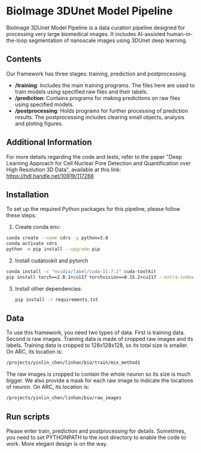 # BioImage 3DUnet Model Pipeline

BioImage 3DUnet Model Pipeline is a data curation pipeline designed for processing very large biomedical images. It includes AI-assisted human-in-the-loop segmentation of nanoscale images using 3DUnet deep learning.

## Contents
Our framework has three stages: training, prediction and postprocessing.

- **/training**: Includes the main training programs. The files here are used to train models using specified raw files and their labels.
- **/prediction**: Contains programs for making predictions on raw files using specified models. 
- **/postprocessing**: Holds programs for further processing of prediction results. The postprocessing includes clearing small objects, analysis and ploting figures.

## Additional Information
For more details regarding the code and tests, refer to the paper "Deep Learning Approach for Cell Nuclear Pore Detection and Quantification over High Resolution 3D Data", available at this link: https://hdl.handle.net/10919/117266

## Installation

To set up the required Python packages for this pipeline, please follow these steps:

1. Create conda env:
```bash
conda create --name cdrs -y python=3.8
conda activate cdrs
python -m pip install --upgrade pip
```

2. Install cudatookit and pytorch
```bash
conda install -c "nvidia/label/cuda-11.7.1" cuda-toolkit
pip install torch==2.0.1+cu117 torchvision==0.15.2+cu117 --extra-index-url https://download.pytorch.org/whl/cu117
```

3. Install other dependencies:

   ```bash
   pip install -r requirements.txt
   ```
## Data

To use this framework, you need two types of data. First is training data. Second is raw images. Training data is made of cropped raw images and its labels. Training data is cropped to 128x128x128, so its total size is smaller. On ARC, its location is:

```bash
/projects/yinlin_chen/linhan/bio/train/mix_method1
```

 The raw images is cropped to contain the whole neuron so its size is much bigger. We also provide a mask for each raw image to indicate the locations of neuron. On ARC, its location is:

 ```bash
 /projects/yinlin_chen/linhan/bio/raw_images
 ```

## Run scripts

Please enter train, prediction and postprocessing for details. Sometimes, you need to set PYTHONPATH to the root directory to enable the code to work. More elegant design is on the way.